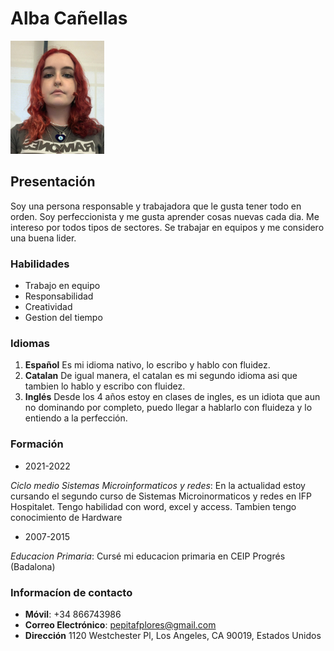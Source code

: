 # Alba Cañellas

![Image](Screenshot_1.png)






## Presentación
Soy una persona responsable y trabajadora que le gusta tener todo en orden. Soy perfeccionista y me gusta aprender cosas nuevas cada dia. Me intereso por todos tipos de sectores. Se trabajar en equipos y me considero una buena lider.


### Habilidades
- Trabajo en equipo
- Responsabilidad
- Creatividad
- Gestion del tiempo


### Idiomas 
1. **Español** Es mi idioma nativo, lo escribo y hablo con fluidez.
2. **Catalan** De igual manera, el catalan es mi segundo idioma asi que tambien lo hablo y escribo con fluidez.
3. **Inglés** Desde los 4 años estoy en clases de ingles, es un idiota que aun no dominando por completo, puedo llegar a hablarlo con fluideza y lo entiendo a la perfección.


### Formación
- 2021-2022

_Ciclo medio Sistemas Microinformaticos y redes_:
En la actualidad estoy cursando el segundo curso de Sistemas Microinormaticos y redes en IFP Hospitalet. Tengo habilidad con word, excel y access. Tambien tengo conocimiento de Hardware

- 2007-2015

_Educacion Primaria_:
Cursé mi educacion primaria en CEIP Progrés (Badalona)


### Informacíon de contacto
- **Móvil**: +34 866743986
- **Correo Electrónico**: pepitafplores@gmail.com
- **Dirección** 1120 Westchester Pl, Los Angeles, CA 90019, Estados Unidos
